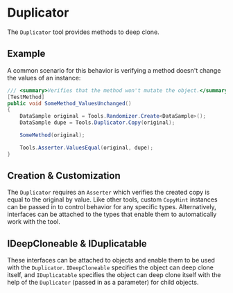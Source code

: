 # Duplicator

The `Duplicator` tool provides methods to deep clone.

## Example

A common scenario for this behavior is verifying a method doesn't change the values of an instance:

```c#
/// <summary>Verifies that the method won't mutate the object.</summary>
[TestMethod]
public void SomeMethod_ValuesUnchanged()
{
    DataSample original = Tools.Randomizer.Create<DataSample>();
    DataSample dupe = Tools.Duplicator.Copy(original);

    SomeMethod(original);

    Tools.Asserter.ValuesEqual(original, dupe);
}
```

## Creation & Customization

The `Duplicator` requires an `Asserter` which verifies the created copy is equal to the original by value. Like other tools, custom `CopyHint` instances can be passed in to control behavior for any specific types. Alternatively, interfaces can be attached to the types that enable them to automatically work with the tool.

## IDeepCloneable & IDuplicatable

These interfaces can be attached to objects and enable them to be used with the `Duplicator`. `IDeepCloneable` specifies the object can deep clone itself, and `IDuplicatable` specifies the object can deep clone itself with the help of the `Duplicator` (passed in as a parameter) for child objects.

